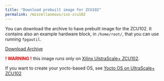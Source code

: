 ```yaml
---
title: "Download prebuilt image for ZCU102"
permalink: /miscellaneous/iso-zcu102
---
```


You can download the archive to have prebuilt image for the ZCU102. It contains also an example hardware block, in `/home/root/`, that you can use running `fpgautil`.

<a href="downloads/linux-yocto-zcu102_rel-v2021.1.tar.gz" class="btn btn--info">Download Archive</a>

**<font color="red">! WARNING !</font>** this image runs only on [Xilinx UlstraScale+ ZCU102](https://www.xilinx.com/products/boards-and-kits/ek-u1-zcu102-g.html).


If you want to create your yocto-based OS, see [Yocto OS on UltraScale+ ZCU102](/miscellaneous/yoctofpga)

